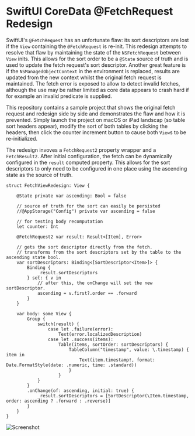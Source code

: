 # SwiftUI CoreData @FetchRequest Redesign

SwiftUI's `@FetchRequest` has an unfortunate flaw: its sort descriptors are lost if the `View` containing the `@FetchRequest` is re-init. This redesign attempts to resolve that flaw by maintaining the state of the `NSFetchRequest` between `View` inits. This allows for the sort order to be a `@State` source of truth and is used to update the fetch request's sort descriptor. Another great feature is if the `NSManagedObjectContext` in the environment is replaced, results are updated from the new context whilst the original fetch request is maintained. The fetch error is exposed to allow to detect invalid fetches, although the use may be rather limited as core data appears to crash hard if for example an invalid predicate is supplied.

This repository contains a sample project that shows the original fetch request and redesign side by side and demonstrates the flaw and how it is prevented. Simply launch the project on macOS or iPad landscap (so table sort headers appear), modify the sort of both tables by clicking the headers, then click the counter increment button to cause both `View`s to be re-initialized.

The redesign invoves a `FetchRequest2` property wrapper and a `FetchResult2`. After initial configuration, the fetch can be  dynamically configured in the `result` computed property. This allows for the sort descriptors to only need to be configured in one place using the ascending state as the source of truth.
```
struct FetchViewRedesign: View {
    
    @State private var ascending: Bool = false
    
    // source of truth for the sort can easily be persisted
    //@AppStorage("Config") private var ascending = false
    
    // for testing body recomputation
    let counter: Int
    
    @FetchRequest2 var result: Result<[Item], Error>
    
    // gets the sort descriptor directly from the fetch.
    // transforms from the sort descriptors set by the table to the ascending state bool.
    var sortDescriptors: Binding<[SortDescriptor<Item>]> {
        Binding {
            _result.sortDescriptors
        } set: { v in
            // after this, the onChange will set the new sortDescriptor.
            ascending = v.first?.order == .forward
        }
    }
    
    var body: some View {
        Group {
            switch(result) {
                case let .failure(error):
                    Text(error.localizedDescription)
                case let .success(items):
                    Table(items, sortOrder: sortDescriptors) {
                        TableColumn("timestamp", value: \.timestamp) { item in
                            Text(item.timestamp!, format: Date.FormatStyle(date: .numeric, time: .standard))
                        }
                    }
            }
        }
        .onChange(of: ascending, initial: true) {
            _result.sortDescriptors = [SortDescriptor(\Item.timestamp, order: ascending ? .forward : .reverse)]
        }
    }
}
```

![Screenshot](/Screenshots/Screenshot%202023-12-20%20at%2011.17.09.png)